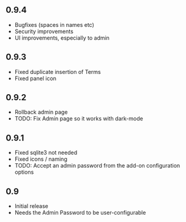 ## 0.9.4

- Bugfixes (spaces in names etc)
- Security improvements
- UI improvements, especially to admin

## 0.9.3

- Fixed duplicate insertion of Terms
- Fixed panel icon

## 0.9.2

- Rollback admin page
- TODO: Fix Admin page so it works with dark-mode

## 0.9.1

- Fixed sqlite3 not needed
- Fixed icons / naming
- TODO: Accept an admin password from the add-on configuration options

## 0.9

- Initial release
- Needs the Admin Password to be user-configurable
